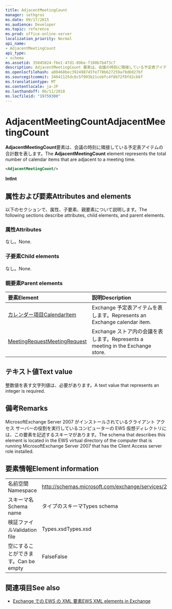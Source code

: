 ```yaml
---
title: AdjacentMeetingCount
manager: sethgros
ms.date: 09/17/2015
ms.audience: Developer
ms.topic: reference
ms.prod: office-online-server
localization_priority: Normal
api_name:
- AdjacentMeetingCount
api_type:
- schema
ms.assetid: 35045024-f6e1-47d1-89be-f100b7b4f3c7
description: AdjacentMeetingCount 要素は、会議の時刻に隣接している予定表アイテムの合計数を表します。
ms.openlocfilehash: a00468bec392498745fe778b627259a79d6027bf
ms.sourcegitcommit: 34041125dc8c5f993b21cebfc4f8b72f0fd2cb6f
ms.translationtype: MT
ms.contentlocale: ja-JP
ms.lasthandoff: 06/11/2018
ms.locfileid: "19759300"
---
```

# <a name="adjacentmeetingcount"></a><span data-ttu-id="6d795-103">AdjacentMeetingCount</span><span class="sxs-lookup"><span data-stu-id="6d795-103">AdjacentMeetingCount</span></span>

<span data-ttu-id="6d795-104">**AdjacentMeetingCount**要素は、会議の時刻に隣接している予定表アイテムの合計数を表します。</span><span class="sxs-lookup"><span data-stu-id="6d795-104">The **AdjacentMeetingCount** element represents the total number of calendar items that are adjacent to a meeting time.</span></span> 
  
```xml
<AdjacentMeetingCount/>
```

 <span data-ttu-id="6d795-105">**Int**</span><span class="sxs-lookup"><span data-stu-id="6d795-105">**Int**</span></span>
## <a name="attributes-and-elements"></a><span data-ttu-id="6d795-106">属性および要素</span><span class="sxs-lookup"><span data-stu-id="6d795-106">Attributes and elements</span></span>

<span data-ttu-id="6d795-107">以下のセクションで、属性、子要素、親要素について説明します。</span><span class="sxs-lookup"><span data-stu-id="6d795-107">The following sections describe attributes, child elements, and parent elements.</span></span>
  
### <a name="attributes"></a><span data-ttu-id="6d795-108">属性</span><span class="sxs-lookup"><span data-stu-id="6d795-108">Attributes</span></span>

<span data-ttu-id="6d795-109">なし。</span><span class="sxs-lookup"><span data-stu-id="6d795-109">None.</span></span>
  
### <a name="child-elements"></a><span data-ttu-id="6d795-110">子要素</span><span class="sxs-lookup"><span data-stu-id="6d795-110">Child elements</span></span>

<span data-ttu-id="6d795-111">なし。</span><span class="sxs-lookup"><span data-stu-id="6d795-111">None.</span></span>
  
### <a name="parent-elements"></a><span data-ttu-id="6d795-112">親要素</span><span class="sxs-lookup"><span data-stu-id="6d795-112">Parent elements</span></span>

|<span data-ttu-id="6d795-113">**要素**</span><span class="sxs-lookup"><span data-stu-id="6d795-113">**Element**</span></span>|<span data-ttu-id="6d795-114">**説明**</span><span class="sxs-lookup"><span data-stu-id="6d795-114">**Description**</span></span>|
|:-----|:-----|
|[<span data-ttu-id="6d795-115">カレンダー項目</span><span class="sxs-lookup"><span data-stu-id="6d795-115">CalendarItem</span></span>](calendaritem.md) <br/> |<span data-ttu-id="6d795-116">Exchange 予定表アイテムを表します。</span><span class="sxs-lookup"><span data-stu-id="6d795-116">Represents an Exchange calendar item.</span></span>  <br/> |
|[<span data-ttu-id="6d795-117">MeetingRequest</span><span class="sxs-lookup"><span data-stu-id="6d795-117">MeetingRequest</span></span>](meetingrequest.md) <br/> |<span data-ttu-id="6d795-118">Exchange ストア内の会議を表します。</span><span class="sxs-lookup"><span data-stu-id="6d795-118">Represents a meeting in the Exchange store.</span></span>  <br/> |
   
## <a name="text-value"></a><span data-ttu-id="6d795-119">テキスト値</span><span class="sxs-lookup"><span data-stu-id="6d795-119">Text value</span></span>

<span data-ttu-id="6d795-120">整数値を表す文字列値は、必要があります。</span><span class="sxs-lookup"><span data-stu-id="6d795-120">A text value that represents an integer is required.</span></span>
  
## <a name="remarks"></a><span data-ttu-id="6d795-121">備考</span><span class="sxs-lookup"><span data-stu-id="6d795-121">Remarks</span></span>

<span data-ttu-id="6d795-122">MicrosoftExchange Server 2007 がインストールされているクライアント アクセス サーバーの役割を実行しているコンピューターの EWS 仮想ディレクトリには、この要素を記述するスキーマがあります。</span><span class="sxs-lookup"><span data-stu-id="6d795-122">The schema that describes this element is located in the EWS virtual directory of the computer that is running MicrosoftExchange Server 2007 that has the Client Access server role installed.</span></span>
  
## <a name="element-information"></a><span data-ttu-id="6d795-123">要素情報</span><span class="sxs-lookup"><span data-stu-id="6d795-123">Element information</span></span>

|||
|:-----|:-----|
|<span data-ttu-id="6d795-124">名前空間</span><span class="sxs-lookup"><span data-stu-id="6d795-124">Namespace</span></span>  <br/> |http://schemas.microsoft.com/exchange/services/2006/types  <br/> |
|<span data-ttu-id="6d795-125">スキーマ名</span><span class="sxs-lookup"><span data-stu-id="6d795-125">Schema name</span></span>  <br/> |<span data-ttu-id="6d795-126">タイプのスキーマ</span><span class="sxs-lookup"><span data-stu-id="6d795-126">Types schema</span></span>  <br/> |
|<span data-ttu-id="6d795-127">検証ファイル</span><span class="sxs-lookup"><span data-stu-id="6d795-127">Validation file</span></span>  <br/> |<span data-ttu-id="6d795-128">Types.xsd</span><span class="sxs-lookup"><span data-stu-id="6d795-128">Types.xsd</span></span>  <br/> |
|<span data-ttu-id="6d795-129">空にすることができます。</span><span class="sxs-lookup"><span data-stu-id="6d795-129">Can be empty</span></span>  <br/> |<span data-ttu-id="6d795-130">False</span><span class="sxs-lookup"><span data-stu-id="6d795-130">False</span></span>  <br/> |
   
## <a name="see-also"></a><span data-ttu-id="6d795-131">関連項目</span><span class="sxs-lookup"><span data-stu-id="6d795-131">See also</span></span>

- [<span data-ttu-id="6d795-132">Exchange での EWS の XML 要素</span><span class="sxs-lookup"><span data-stu-id="6d795-132">EWS XML elements in Exchange</span></span>](ews-xml-elements-in-exchange.md)

